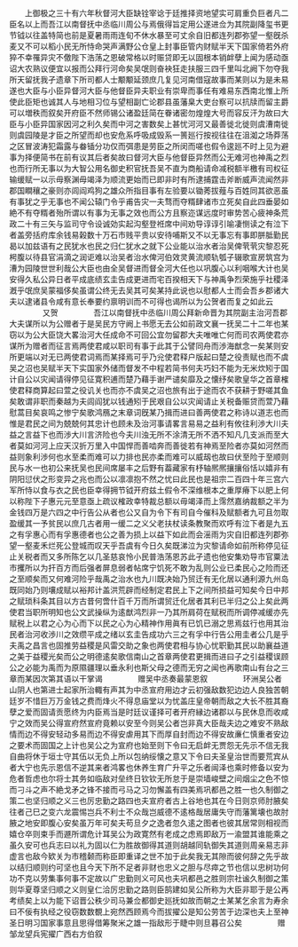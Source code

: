 <!-- { "loadSidebar": true } -->
　　上御极之三十有六年秋督河大臣缺铨宰谂于廷推择资地望实可肩重负巨者凡二臣名以上而吾江以南督抚中丞临川周公与焉俄得旨定用公遂进佥为其院副降玺书更节钺以往盖特简也前是夏暑雨雨连旬不休水暴至可丈余自旧都连列郡弥望一壑旣杀麦又不可以稻小民无所恃命哭声满野公仓皇上封事臣管内财赋半天下国家倚若外府猝不幸罹异灾不儌陛下浩荡之恩破常格以时赈贷即无以固根本销衅孽上闻为感动亟诏大农熟议便宜以报而公拜行河命矣吴氓则奋袂狂走扶服三四千里叫北阙下勿夺我所天留抚我孑遗章下所司都人士颙颙延颈庶几复见河南借寇故事而某则以为是未易遂也大臣与小臣异督河大臣与他督臣异夫职业有崇卑而事任有难易东西南北惟上所使此臣矩也诚其人与地相习位与望相副亡论郡县虽藩臬大吏台察可以抗牍而留主爵可以増秩而叙矣开府臣不然师锡公诸盈廷简在眷诸密勿煌煌大号而容反汗为故曰大臣与小臣异国家因河之利久矣而中河之害数矣上甚忧河河又最善徙北徙则虞漕南徙则虞园陵是才臣之所望而却也安危系呼吸成毁系一篑廵行按视往往在沮洳之场莽荡之区冒波涛犯霜露与畚锸分功仅而弭患是劳臣之所闵而嗟也假令逡廵不时上见为避事为择便简书在前有议其后者矣故曰督河大臣与他督臣异然而公无难河也神禹之烈也而行所无事以为大智公用名御史积官抚吾吴不直为商船请命减税额半檄有司权征输缓赋一以示毋察渊毋竭泽为顺流更始而已即非时有所逮捕霆击斧断威声流闻然非郡国瞷穰之豪则亦闾阎鸡狗之雄众所指目事有左验要以锄莠拔薤与百姓同其欲恶虽有事犹之乎无事也不闻公辕门令乎甫告灾一夫骛而夺糈肆诸市立死矣自此四垂晏如絶不有夺糈者殆所谓以有事为无事之效也而公方且察迩谋远度时审势苦心疲神条荒政二十有三矢与监司守令设诚効实起沟壑登袵席中间劝导谆谆引喻凄恻读之有泣下者盖旁括府库余钱易榖数十万石市贱平贵以安待哺斯又不以无事忘有事即胼胝勤民曷以加兹语有之民犹水也民之归仁犹水之就下公业能以治水者治吴俾茕茕灾黎忍死枵腹以待县官涓滴之润讵难以治吴者治水俾河伯效灵黄流顺轨瓠子辍歌宣房筑宫为漕为园陵世世利哉公大臣也由全吴督进而督全河大任也以巩腹心以利咽喉大计也吴安得久私公异日者平成底绩玄圭告成更进而宅百揆相天下与神禹争烈荣施乎社稷泽漑乎氓庶吴蒙福侈矣虽谓公终无去吴其可矣某持此说也以慰都人士而会吾乡郡诸大夫以逮诸县令咸有意长奉要约禀明训而不可得也谒所以为公贺者而复之如此云
　　
　　又贺
　　
　　吾江以南督抚中丞临川周公拜新命晋为其院副主治河吾郡大夫谋所以为公赠者于是吴民方守阙上书愿无去公如前政文襄一抚吴二十二年也某窃以为公大臣饶大畧治河大任成命不可回公宜勿留郡大夫唯唯亡何而司农两使君亦谋所为赠者而征言焉两使君咸以职司有事于此其于公譬同舟而渉海猷念一矣某则安所更端以对无已两使君词焉而某择焉可乎乃兊使君释户版起曰楚之役责赋也而不虞吴之沼也吴赋半天下实国家外储而督发不中程若简书何夫巧妇不能为无米炊矧于国计自公以灾闻请得停见征寛积逋而楚乃藉手谢严谴矣靡及之懐纾矣歌皇华之首章榷使君释商算起曰萱之役讥关也而亦不虞吴之沼也旅有出于途而农不获耕于野嗟其鱼矣敢谓非职而秦越为夫闾阎犹以钱通矧于民艰自公以灾闻请止关税备赈贷而萱乃藉慰蒿目矣哀鸣之惨宁矣歌鸿鴈之末章词旣某乃揖而进曰善两使君之称诗以道志也而惟是君民之间为兢兢何其忠计也顾未及治河事请畧言易易之益利有攸往利渉大川夫益之言益下也而渉大川言济险也今夫川浊无所不涂清无所不洒不知凡几支派而至大者莫如河河上应天汉折万里入中国悍而善啮奔而善徙若有神焉至险者亦莫如河然而益则象利渉何也水至柔而难可以力排也民亦柔而难可以威刼也故曰伏至险于至顺则民与水一也初公来抚吴也民间席屡丰之后野有葢藏家有杼轴熈熈攘攘俗恬以嬉非有阴阳愆伏之形变异之兆也而公以凛凛抱不然之忧曰此民也是祖宗二百四十年三宫六军所恃以食与衣之民也臣幸得拥节钺开府兹土假令不深维根本之重厚瘠下以肥上何以称陛下子惠元元至意亟上疏议榷政幸特裁总额以毋竭泽而上霈然嘉纳裁额之半为金钱四万是六四之中行告公从者也公又自为令下有司自今催科及赋额者九可且勿取盈缓其一予贫民以庶几古者用一缓二之义父老扶杖读条教聚而欢呼有泣下者是九五之有孚惠心而有孚惠德者也公之善为损上以益下如此而会滛雨为灾自旧都连列郡弥望一壑麦禾烂死公登城而叹天乎吾虞有今日久矣既涕泣为灾黎请命如前所称停见征止关税者而又多所陈乞以几圣慈哀怜小民普浩荡恩苏此孑遗也他安集劝导市官粟法市攫所以为扞百方而后强者屏息弱者帖席宁饥死不敢为乱则公业已柔民心之险而还之至顺矣而又何难河险乎哉禹之治水也九川既决始乃贸迁有无化居以通利源九州岛既同始乃则壤成赋以裕邦计盖洪荒辟而经制定君民上下之间所损益可知矣今日中邦之赋琐科条其目以方古昔何啻什百千万而所谓贸迁化居者其利已半归之公上矣此两使君当职所明知也公文武操纵为逺猷鸿烈非一乃其所肩荷在赋税而所调停减缓亦先赋税上以君之心为心而下以民之心为心精神作用眞有已饥已溺之思焉兹行也用其治民者治河收渉川之效缵平成之绪以玄圭告成功六三之有孚中行告公用圭者公几是乎夫禹之昌言也固推劳益稷是风雷交助之象也两使君相与协心忧职勤其民以助襄益道之美于益稷光矣而公之明德逺矣歌信南山之首章两使君更揖而进曰子之引益稷误顾公之必能为禹而为原隰疆理以垂永利也斯父母之德而无穷之闻也再歌南山有台之三章而某因次第其语以干掌谒
　　
　　赠吴中丞奏最蒙恩叙
　　
　　环洲吴公者山阴人也第进士起家所治輙有声其为中丞宣府用边才云初强敌数犯边边人良独苦朝廷岁不惜巨万万金钱之费而烽火不得息庙堂以为忧盖庄皇帝朝而敌之大长不胜其裔孽之爱而固请贡愿终为内臣焉当是时廷议谨择可者开府縁边诸郡以与民休息而收咸宁之效而吴公得宣府然宣府竟赖以安至今则吴公者岂非真大臣哉夫边之难安不熟敌情而边不得安轻动多易而边不得安虐用其下而厚自封而边不得安故亷仁慎重者安边之要术而固国之上计也吴公之为宣府也始至则下令曰无启衅无贾怨无先示不信无我自曲将休于垣士守其伍以无负上所以包纳绥懐之意又下令曰夫圣皇治世而要荒宾从者大宁也先示恩信不逆其来者鸿畧也休养生育广升平之乐者闿泽也乘时修备以安为危者哲虑也尔将士其务如临敌对垒终日钦钦无所怠于是崇墙峻壁之间烟尘之色不惊而刁斗之声不絶戈矛之锋不接而弓马之习勿懈盖有四美焉巩都邑之胜一也久制御之策二也坚归顺之义三也厉忠勤之路四也夫宣府者古上谷地也其在今日则京师肘腋矣往者己巳之变六龙震惕岂兵不利士不众哉岂威德不逺格哉居庸失守而藩篱壊也故肘腋之地安即腹心安矣虽万年可矣夫苟旦夕之逸者忽久逺之图者也彼其居常则相视而嬉仓卒则束手而遯所谓危计耳吴公为政寛然有老成之虑焉即敌万一渝盟其谁能乘之虽久安可也兵志曰以礼为固以仁为胜故御得其道则胡越同轨御失其道则周亲易志非虚言也敌今欵关为市稽颡而称臣即重译之世不加于此矣我无其隙而彼何辞之先乎故以结归顺则约可坚也且今天下所不足者非财也忠义之胆与尽瘁之节也信以忠树功何功不克以劳集事何事不定故以广忠勤则义可风也夫巩都邑之胜则宗社谧久制御之策则华夏尊坚归顺之义则皇仁洽厉忠勤之路则臣鹄建如吴公所称为大臣非耶于是公再考绩矣上以为能下诏晋公秩少司马兼佥都御史廵抚如故而朝之士某某乞余言为寿余曰不佞有执经之役窃数数覩上宛然西顾焉今而拔擢公是知公劳苦于边深也夫上至神圣日明习国家事意且思得借筹聚米之雄一指敌形于睫中则旦暮召公矣
　　
　　赠邹龙望兵宪擢广西右方伯叙
　　
